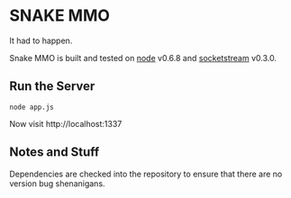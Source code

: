 # SNAKE MMO

It had to happen.

Snake MMO is built and tested on [node](https://github.com/joyent/node) v0.6.8 and [socketstream](https://github.com/socketstream/socketstream) v0.3.0.

## Run the Server

    node app.js

Now visit http://localhost:1337

## Notes and Stuff

Dependencies are checked into the repository to ensure that there are no version bug shenanigans.
